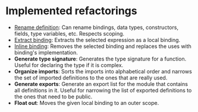 # Implemented refactorings

  - [Rename definition](refactorings/rename.md#rename-definition-refactoring): Can rename bindings, data types, constructors, fields, type variables, etc. Respects scoping.
  - [Extract binding](refactorings/extract-binding.md#extract-binding-refactoring): Extracts the selected expression as a local binding.
  - [Inline binding](refactorings/inline-binding.md#inline-binding-refactoring): Removes the selected binding and replaces the uses with binding's implementation.
  - **Generate type signature**: Generates the type signature for a function. Useful for declaring the type if it is complex.
  - **Organize imports**: Sorts the imports into alphabetical order and narrows the set of imported definitions to the ones that are really used.
  - **Generate exports**: Generate an export list for the module that contains all definitions in it. Useful for narrowing the list of exported definitions to the ones that need to be public.
  - **Float out**: Moves the given local binding to an outer scope.
